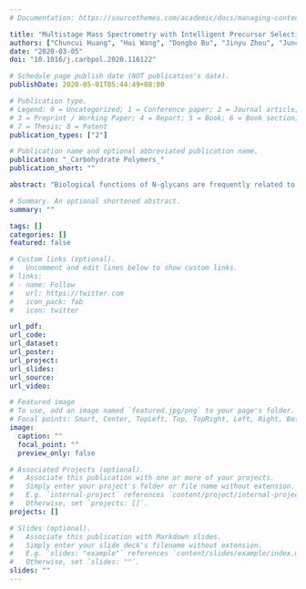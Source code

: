 ```yaml
---
# Documentation: https://sourcethemes.com/academic/docs/managing-content/

title: "Multistage Mass Spectrometry with Intelligent Precursor Selection for N-Glycan Branching Pattern Analysis"
authors: ["Chuncui Huang", "Hui Wang", "Dongbo Bu", "Jinyu Zhou", "Junchuan Dong", "Jingwei Zhang", "Huanyu Gao", "Yaojun Wang", "Wengang Chai", "Shiwei Sun", "Yan Li"]
date: "2020-03-05"
doi: "10.1016/j.carbpol.2020.116122"

# Schedule page publish date (NOT publication's date).
publishDate: 2020-05-01T05:44:49+08:00

# Publication type.
# Legend: 0 = Uncategorized; 1 = Conference paper; 2 = Journal article;
# 3 = Preprint / Working Paper; 4 = Report; 5 = Book; 6 = Book section;
# 7 = Thesis; 8 = Patent
publication_types: ["2"]

# Publication name and optional abbreviated publication name.
publication: "_Carbohydrate Polymers_"
publication_short: ""

abstract: "Biological functions of N-glycans are frequently related to their unique branching patterns. Multistage mass spectrometry (MS<sup>n</sup>) has become the primary method for glycan structural analysis. However, selection of the best fragment as the precursor for the next round of product-ion scanning is important but difficult. We have previously proposed the concept and designed the approach of glycan intelligent precursor selection (GIPS) to guide MS<sup>n</sup> experiments, but its use in N-glycans is not straightforward as some N-glycans are of high similarity in branching patterns. In the present work we introduced new elements to GIPS to improve its performance in N-glycan branching pattern analysis. These include a hypothesis and significance test, based on Bayes factor, and DPbiased as a new precursor selection strategy. The improved GIPS was successfully applied to identification of individual N-glycans, and incorporated into MALDI-MS N-glycan profiling for assignment of N-glycans obtained from glycoproteins and complex human serum."

# Summary. An optional shortened abstract.
summary: ""

tags: []
categories: []
featured: false

# Custom links (optional).
#   Uncomment and edit lines below to show custom links.
# links:
# - name: Follow
#   url: https://twitter.com
#   icon_pack: fab
#   icon: twitter

url_pdf:
url_code:
url_dataset:
url_poster:
url_project:
url_slides:
url_source:
url_video:

# Featured image
# To use, add an image named `featured.jpg/png` to your page's folder. 
# Focal points: Smart, Center, TopLeft, Top, TopRight, Left, Right, BottomLeft, Bottom, BottomRight.
image:
  caption: ""
  focal_point: ""
  preview_only: false

# Associated Projects (optional).
#   Associate this publication with one or more of your projects.
#   Simply enter your project's folder or file name without extension.
#   E.g. `internal-project` references `content/project/internal-project/index.md`.
#   Otherwise, set `projects: []`.
projects: []

# Slides (optional).
#   Associate this publication with Markdown slides.
#   Simply enter your slide deck's filename without extension.
#   E.g. `slides: "example"` references `content/slides/example/index.md`.
#   Otherwise, set `slides: ""`.
slides: ""
---
```

